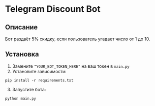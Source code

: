 # Telegram Discount Bot

## Описание
Бот раздаёт 5% скидку, если пользователь угадает число от 1 до 10.

## Установка
1. Замените `"YOUR_BOT_TOKEN_HERE"` на ваш токен в `main.py`
2. Установите зависимости:
```
pip install -r requirements.txt
```
3. Запустите бота:
```
python main.py
```